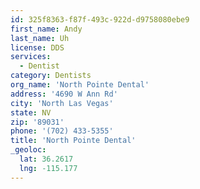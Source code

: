 ```yaml
---
id: 325f8363-f87f-493c-922d-d9758080ebe9
first_name: Andy
last_name: Uh
license: DDS
services:
  - Dentist
category: Dentists
org_name: 'North Pointe Dental'
address: '4690 W Ann Rd'
city: 'North Las Vegas'
state: NV
zip: '89031'
phone: '(702) 433-5355'
title: 'North Pointe Dental'
_geoloc:
  lat: 36.2617
  lng: -115.177
---
```

